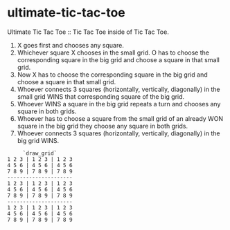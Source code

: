 # ultimate-tic-tac-toe
Ultimate Tic Tac Toe :: Tic Tac Toe inside of Tic Tac Toe.

1. X goes first and chooses any square.
2. Whichever square X chooses in the small grid. O has to choose the corresponding square in the big grid and choose a square in that small grid.
3. Now X has to choose the corresponding square in the big grid and choose a square in that small grid.
4. Whoever connects 3 squares (horizontally, vertically, diagonally) in the small grid WINS that corresponding square of the big grid.
5. Whoever WINS a square in the big grid repeats a turn and chooses any square in both grids.
6. Whoever has to choose a square from the small grid of an already WON square in the big grid they choose any square in both grids.
7. Whoever connects 3 squares (horizontally, vertically, diagonally) in the big grid WINS.

```
     `draw_grid`
1 2 3 | 1 2 3 | 1 2 3 
4 5 6 | 4 5 6 | 4 5 6
7 8 9 | 7 8 9 | 7 8 9
---------------------
1 2 3 | 1 2 3 | 1 2 3
4 5 6 | 4 5 6 | 4 5 6
7 8 9 | 7 8 9 | 7 8 9
---------------------
1 2 3 | 1 2 3 | 1 2 3
4 5 6 | 4 5 6 | 4 5 6
7 8 9 | 7 8 9 | 7 8 9
```
